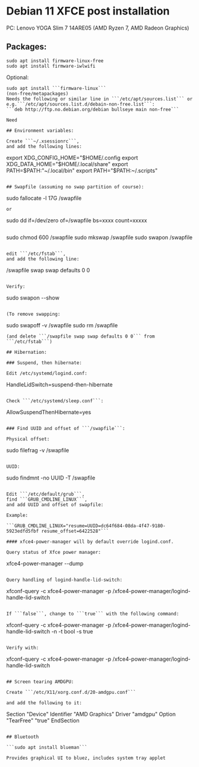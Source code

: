 # Debian 11 XFCE post installation

PC: Lenovo YOGA Slim 7 14ARE05 (AMD Ryzen 7, AMD Radeon Graphics)

## Packages:

```
sudo apt install firmware-linux-free
sudo apt install firmware-iwlwifi
```
Optional:
```
sudo apt install ```firmware-linux```
(non-free/metapackages)
Needs the following or similar line in ```/etc/apt/sources.list``` or e.g.```/etc/apt/sources.list.d/debain-non-free.list```:
```deb http://ftp.no.debian.org/debian bullseye main non-free```

Need 

## Environment variables:

Create ```~/.xsessionrc```,
and add the following lines:

```
export XDG_CONFIG_HOME="$HOME/.config
export XDG_DATA_HOME="$HOME/.local/share"
export PATH=$PATH:"~/.local/bin"
export PATH="$PATH:~/.scripts"
```

## Swapfile (assuming no swap partition of course):

```
sudo fallocate -l 17G /swapfile
```
or
```
sudo dd if=/dev/zero of=/swapfile bs=xxxx count=xxxxx
```

```
sudo chmod 600 /swapfile
sudo mkswap /swapfile
sudo swapon /swapfile
```

edit ```/etc/fstab```,
and add the following line:

```
/swapfile swap swap defaults 0 0
```

Verify:

```
sudo swapon --show
```

(To remove swapping:

```
sudo swapoff -v /swapfile
sudo rm /swapfile
```
(and delete ```/swapfile swap swap defaults 0 0``` from ```/etc/fstab```)

## Hibernation:

### Suspend, then hibernate:

Edit /etc/systemd/logind.conf:

```
HandleLidSwitch=suspend-then-hibernate
```

Check ```/etc/systemd/sleep.conf```:

```
AllowSuspendThenHibernate=yes
```

### Find UUID and offset of ```/swapfile```:

Physical offset:

```
sudo filefrag -v /swapfile
```

UUID:

```
sudo findmnt -no UUID -T /swapfile
```

Edit ```/etc/default/grub```,
find ```GRUB_CMDLINE_LINUX```,
and add UUID and offset of swapfile:

Example:

```GRUB_CMDLINE_LINUX="resume=UUID=dc64f684-08da-4f47-9180-5923edfd5fbf resume_offset=6422528"```

#### xfce4-power-manager will by default override logind.conf.

Query status of Xfce power manager:

```
xfce4-power-manager --dump
```

Query handling of logind-handle-lid-switch:

```
xfconf-query -c xfce4-power-manager -p /xfce4-power-manager/logind-handle-lid-switch
```

If ```false```, change to ```true``` with the following command:

```
xfconf-query -c xfce4-power-manager -p /xfce4-power-manager/logind-handle-lid-switch -n -t bool -s true
```

Verify with:

```
xfconf-query -c xfce4-power-manager -p /xfce4-power-manager/logind-handle-lid-switch
```

## Screen tearing AMDGPU:

Create ```/etc/X11/xorg.conf.d/20-amdgpu.conf```

and add the following to it:

```
Section "Device"
  Identifier "AMD Graphics"
  Driver "amdgpu"
  Option "TearFree" "true"
EndSection
```

## Bluetooth

```sudo apt install blueman```

Provides graphical UI to bluez, includes system tray applet
